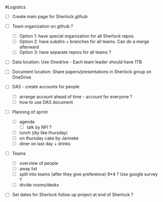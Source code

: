 #Logistics

* [ ] Create main page for Sherlock github

* [ ] Team organization on github ? 
   - [ ] Option 1: have special organization for all Sherlock repos.
   - [ ] Option 2: have subdirs + branches for all teams. Can do a merge afterward 
   - [ ] Option 3: have separate repros for all teams ?
   
* [ ] Data location: Use Onedrive - Each team leader should have 1TB

* [ ] Document location: Share papers/presentations in Sherlock group on OneDrive
   
* [ ] DAS - create accounts for people
   - [ ] arrange account ahead of time - account for everyone ?   
   - [ ] how to use DAS document
  
* [ ] Planning of sprint 
   - [ ] agenda 
      - [ ] talk by NFI ? 
   - [ ] lunch (diy like thursday) 
   - [ ] on thursday cake by Janneke
   - [ ] diner on last day + drinks

* [ ] Teams 
   - [ ] overview of people 
   - [ ] away list 
   - [ ] split into teams (after they give preference) 6*4 ? Use google survey ?
   - [ ] divide rooms/desks 
 
* [ ] Set dates for Sherlock follow up project at end of Sherlock ?


   
   


   


  
  
  

